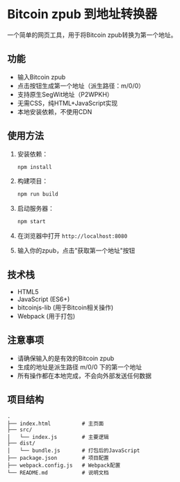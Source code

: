 # Bitcoin zpub 到地址转换器

一个简单的网页工具，用于将Bitcoin zpub转换为第一个地址。

## 功能

- 输入Bitcoin zpub
- 点击按钮生成第一个地址（派生路径：m/0/0）
- 支持原生SegWit地址（P2WPKH）
- 无需CSS，纯HTML+JavaScript实现
- 本地安装依赖，不使用CDN

## 使用方法

1. 安装依赖：
   ```bash
   npm install
   ```

2. 构建项目：
   ```bash
   npm run build
   ```

3. 启动服务器：
   ```bash
   npm start
   ```

4. 在浏览器中打开 `http://localhost:8080`

5. 输入你的zpub，点击"获取第一个地址"按钮

## 技术栈

- HTML5
- JavaScript (ES6+)
- bitcoinjs-lib (用于Bitcoin相关操作)
- Webpack (用于打包)

## 注意事项

- 请确保输入的是有效的Bitcoin zpub
- 生成的地址是派生路径 m/0/0 下的第一个地址
- 所有操作都在本地完成，不会向外部发送任何数据

## 项目结构

```
.
├── index.html          # 主页面
├── src/
│   └── index.js        # 主要逻辑
├── dist/
│   └── bundle.js       # 打包后的JavaScript
├── package.json        # 项目配置
├── webpack.config.js   # Webpack配置
└── README.md           # 说明文档
``` 